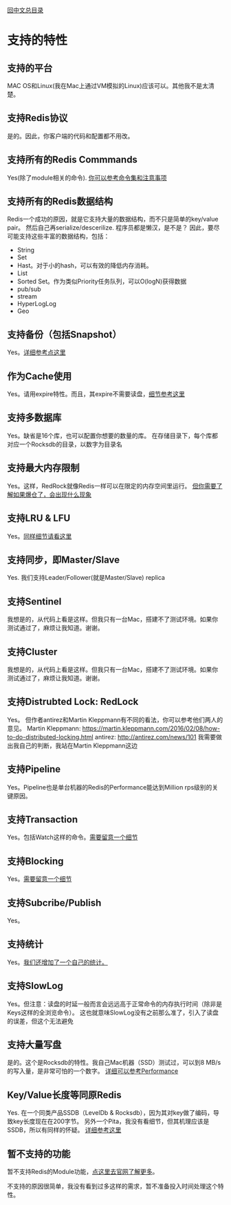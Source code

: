 [回中文总目录](menu_cn.md)

# 支持的特性

## 支持的平台

MAC OS和Linux(我在Mac上通过VM模拟的Linux)应该可以。其他我不是太清楚。

## 支持Redis协议

是的。因此，你客户端的代码和配置都不用改。

## 支持所有的Redis Commmands

Yes(除了module相关的命令). [你可以参考命令集和注意事项](commands_cn.md)

## 支持所有的Redis数据结构

Redis一个成功的原因，就是它支持大量的数据结构，而不只是简单的key/value pair。
然后自己再serialize/descerilize. 程序员都是懒汉，是不是？
因此，要尽可能支持这些丰富的数据结构，包括：
* String
* Set
* Hast。对于小的hash，可以有效的降低内存消耗。
* List
* Sorted Set。作为类似Priority任务队列，可以O(logN)获得数据
* pub/sub
* stream
* HyperLogLog
* Geo

## 支持备份（包括Snapshot）
Yes。[详细参考点这里](persistence_cn.md)

## 作为Cache使用
Yes。请用expire特性。而且，其expire不需要读盘，[细节参考这里](commands_cn.md)

## 支持多数据库
Yes。缺省是16个库，也可以配置你想要的数量的库。
在存储目录下，每个库都对应一个Rocksdb的目录，以数字为目录名

## 支持最大内存限制
Yes。这样，RedRock就像Redis一样可以在限定的内存空间里运行。
[但你需要了解如果爆仓了，会出现什么现象](howrun_cn.md)

## 支持LRU & LFU
Yes。[同样细节请看这里](howrun_cn.md)

## 支持同步，即Master/Slave
Yes. 我们支持Leader/Follower(就是Master/Slave) replica

## 支持Sentinel
我想是的，从代码上看是这样。但我只有一台Mac，搭建不了测试环境。如果你测试通过了，麻烦让我知道。谢谢。

## 支持Cluster
我想是的，从代码上看是这样。但我只有一台Mac，搭建不了测试环境。如果你测试通过了，麻烦让我知道。谢谢。

## 支持Distrubted Lock: RedLock
Yes。
但作者antirez和Martin Kleppmann有不同的看法，你可以参考他们两人的意见。
Martin Kleppmann: https://martin.kleppmann.com/2016/02/08/how-to-do-distributed-locking.html
antirez: http://antirez.com/news/101
我需要做出我自己的判断，我站在Martin Kleppmann这边

## 支持Pipeline
Yes。Pipeline也是单台机器的Redis的Performance能达到Million rps级别的关键原因。

## 支持Transaction
Yes。包括Watch这样的命令。[需要留意一个细节](commands_cn.md)

## 支持Blocking
Yes。[需要留意一个细节](commands_cn.md)

## 支持Subcribe/Publish
Yes。

## 支持统计
Yes。[我们还增加了一个自己的统计。](stat_cn.md)

## 支持SlowLog
Yes。但注意：读盘的时延一般而言会远远高于正常命令的内存执行时间（除非是Keys这样的全浏览命令）。
这也就意味SlowLog没有之前那么准了，引入了读盘的误差，但这个无法避免

## 支持大量写盘
是的。这个是Rocksdb的特性。我自己Mac机器（SSD）测试过，可以到8 MB/s的写入量，是非常可怕的一个数字。
[详细可以参考Performance](performance_cn.md)

## Key/Value长度等同原Redis
Yes.
在一个同类产品SSDB（LevelDb & Rocksdb），因为其对key做了编码，导致key长度现在在200字节。
另外一个Pita，我没有看细节，但其机理应该是SSDB，所以有同样的怀疑。
[详细参考这里](peers_cn.md)

## 暂不支持的功能

暂不支持Redis的Module功能，[点这里去官网了解更多](https://redis.io/topics/modules-api-ref)。

不支持的原因很简单，我没有看到过多这样的需求，暂不准备投入时间处理这个特性。
